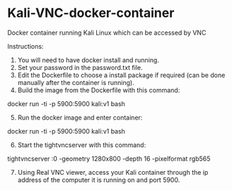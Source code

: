 # Kali-VNC-docker-container
Docker container running Kali Linux which can be accessed by VNC

Instructions:
1. You will need to have docker install and running.
2. Set your password in the password.txt file.
3. Edit the Dockerfile to choose a install package if required (can be done manually after the container is running).
4. Build the image from the Dockerfile with this command: 

docker run -ti -p 5900:5900 kali:v1 bash

5. Run the docker image and enter container:

docker run -ti -p 5900:5900 kali:v1 bash

6. Start the tightvncserver with this command:

tightvncserver :0 -geometry 1280x800 -depth 16 -pixelformat rgb565

7. Using Real VNC viewer, access your Kali container through the ip address of the computer it is running on and port 5900.

